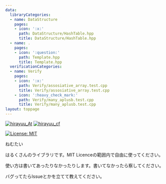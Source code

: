 ```yaml
---
data:
  libraryCategories:
  - name: DataStructure
    pages:
    - icon: ':x:'
      path: DataStructure/HashTable.hpp
      title: DataStructure/HashTable.hpp
  - name: .
    pages:
    - icon: ':question:'
      path: Template.hpp
      title: Template.hpp
  verificationCategories:
  - name: Verify
    pages:
    - icon: ':x:'
      path: Verify/assosiative_array.test.cpp
      title: Verify/assosiative_array.test.cpp
    - icon: ':heavy_check_mark:'
      path: Verify/many_aplusb.test.cpp
      title: Verify/many_aplusb.test.cpp
layout: toppage
---
```

[![hirayuu_At](https://img.shields.io/endpoint?url=https%3A%2F%2Fatcoder-badges.now.sh%2Fapi%2Fatcoder%2Fjson%2Fhirayuu_At)](https://atcoder.jp/users/hirayuu_At)
[![hirayuu_cf](https://img.shields.io/endpoint?url=https%3A%2F%2Fatcoder-badges.now.sh%2Fapi%2Fcodeforces%2Fjson%2Fhirayuu_cf)](https://codeforces.com/profile/hirayuu_cf)

[![License: MIT](https://img.shields.io/badge/License-MIT-yellow.svg)](https://opensource.org/licenses/MIT)

ねむたい

はるくさんのライブラリです。MIT Licenceの範囲内で自由に使ってください。

使い方は書いてあったりなかったりします。書いてなかったら察してください。

バグってたらIssueとかを立てて教えてください。
